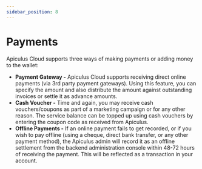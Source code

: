```yaml
---
sidebar_position: 8
---
```

# Payments
Apiculus Cloud supports three ways of making payments or adding money to the wallet:

- **Payment Gateway -** Apiculus Cloud supports receiving direct online payments (via 3rd party payment gateways). Using this feature, you can specify the amount and also distribute the amount against outstanding invoices or settle it as advance amounts.
- **Cash Voucher -** Time and again, you may receive cash vouchers/coupons as part of a marketing campaign or for any other reason. The service balance can be topped up using cash vouchers by entering the coupon code as received from Apiculus.
- **Offline Payments -** If an online payment fails to get recorded, or if you wish to pay offline (using a cheque, direct bank transfer, or any other payment method), the Apiculus admin will record it as an offline settlement from the backend administration console within 48-72 hours of receiving the payment. This will be reflected as a transaction in your account.





